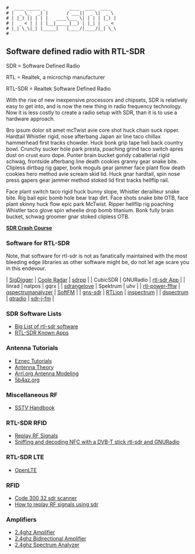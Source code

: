 ```text
#  ____ _____ _         ____  ____  ____
# |  _ \_   _| |       / ___||  _ \|  _ \
# | |_) || | | |   ____\___ \| | | | |_) |
# |  _ < | | | |__|_____|__) | |_| |  _ <
# |_| \_\|_| |_____|   |____/|____/|_| \_\
#
```

## Software defined radio with RTL-SDR

SDR = Software Defined Radio

RTL = Realtek, a microchip manufacturer

RTL-SDR = Realtek Software Defined Radio

With the rise of new inexpensive processors and chipsets, SDR is relatively easy to get into, and is now
the new thing in radio frequency technology. Now it is less costly to create a radio setup with SDR, than it is to
use a hardware approach.

Bro ipsum dolor sit amet mcTwist avie core shot huck chain suck ripper. Hardtail Whistler rigid, 
nose afterbang Japan air line taco chillax hammerhead first tracks chowder. Huck bonk grip tape 
heli back country bowl. Crunchy sucker hole park presta, poaching grind taco switch apres dust 
on crust euro dope. Punter brain bucket gondy caballerial rigid schwag, frontside afterbang line
death cookies granny gear snake bite. Clipless dirtbag rig gaper, bonk moguls gear jammer face
plant flow death cookies hero method avie scream skid lid. Huck gnar hardtail, spin nose press 
gapers gear jammer method stoked lid first tracks hellflip rail.

Face plant switch taco rigid huck bunny slope, Whistler derailleur snake bite. Rig bail epic bomb
hole bear trap dirt. Face shots snake bite OTB, face plant skinny huck flow epic park McTwist. Ripper
hellflip rig poaching Whistler taco glove spin wheelie drop bomb titanium. Bonk fully brain bucket, 
schwag groomer gnar stoked clipless OTB.

__[SDR Crash Course](sdr-crash)__

### Software for RTL-SDR

Note, that software for rtl-sdr is not as fanatically maintained with the most bleeding edge libraries as other software might be, do not let
age scare you in this endevour.

| [SigDigger](https://github.com/BatchDrake/SigDigger)                                                          | [Coole Radar](https://github.com/wiseman/coole-radar)              | [sdrpp](https://www.sdrpp.org/)                     |
| CubicSDR                                                                                                      | GNURadio                                                           | [rtl-sdr App](rtlsdr-app)                           |
| linrad                                                                                                        | natpos                                                             | gqrx                                                |
| [sdrangelove](https://osmocom.org/projects/sdr/wiki/sdrangelove)                                              | Spektrum                                                           | uhv                                                 |
| [rtl-power-fftw](https://github.com/AD-Vega/rtl-power-fftw)                                                   | [qspectrumanalyzer](https://github.com/xmikos/qspectrumanalyzer)   | [SoftFM](https://github.com/jorisvr/SoftFM)         |
| [gns-sdr](https://gnss-sdr.org/docs/tutorials/gnss-sdr-operation-realtek-rtl2832u-usb-dongle-dvb-t-receiver/) | [RTLion](https://github.com/RTLion-Framework/RTLion)               | [inspectrum](https://github.com/miek/inspectrum)    |
| [dspectrum](https://github.com/tresacton/dspectrumgui)                                                        | [qtradio](https://napan.ca/ghpsdr3/index.php/QtRadio_Installation) | [sdr-j-fm](https://github.com/JvanKatwijk/sdr-j-fm) |

### SDR Software Lists

- [Big List of rtl-sdr software](https://www.rtl-sdr.com/big-list-rtl-sdr-supported-software/)
- [RTL-SDR Known Apps](https://osmocom.org/projects/rtl-sdr/wiki/Rtl-sdr#Known-Apps)

### Antenna Tutorials

- [Eznec Tutorials](https://www.hamradiodeals.co.uk/forums/viewforum.php?f=46)
- [Antenna Theory](https://www.antenna-theory.com/measurements/antenna.php#equipment)
- [Arrl.org Antenna Modeling](https://www.arrl.org/antenna-modeling)
- [5b4az.org](http://www.5b4az.org)

### Miscellaneous RF

- [SSTV Handbook](https://www.sstv-handbook.com/)

### RTL-SDR RFID

- [Replay RF Signals](https://www.blackhillsinfosec.com/how-to-replay-rf-signals-using-sdr/)
- [Sniffing and decoding NFC with a DVB-T stick rtl-sdr and GNURadio](http://blog.rona.fr/post/2017/10/15/Sniffing-and-decoding-NFC-with-a-DVB-T-stick-rtl-sdr-and-GNURadio?pub=0#pr)

### RTL-SDR LTE

- [OpenLTE](https://github.com/mgp25/OpenLTE#installing-gnuradio-with-uhd)

### RFID

- [Code 300 32 sdr scanner](https://staffjd.weebly.com/blog/code-300-32-sdr-scanner)
- [How to replay RF signals using sdr](https://www.blackhillsinfosec.com/how-to-replay-rf-signals-using-sdr/)

### Amplifiers

- [2.4ghz Amplifier](https://www.qsl.net/n9zia/wireless/2.4amp.html)
- [2.4ghz Bidirectional Amplifier](https://www.qsl.net/n9zia/wireless/appendixD.html)
- [2.4ghz Spectrum Analyzer](https://www.qsl.net/va3iul/2.4GHz_Spectrum_Analyzer/2.4GHz_Spectrum_Analyzer.htm)
